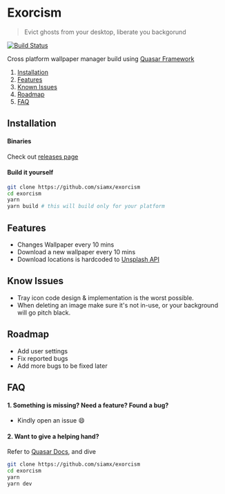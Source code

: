 # Exorcism

> Evict ghosts from your desktop, liberate you backgorund

[![Build Status](https://travis-ci.com/siamx/exorcism.svg?branch=master)](https://travis-ci.com/siamx/exorcism)

Cross platform wallpaper manager build using [Quasar Framework](https://quasar.dev/)

1. [Installation](#installation)
2. [Features](#features)
3. [Known Issues](#known-issues)
4. [Roadmap](#roadmap)
5. [FAQ](#faq)

## Installation
#### Binaries
Check out [releases page](https://github.com/siamx/exorcism/releases)

#### Build it yourself
```bash
git clone https://github.com/siamx/exorcism
cd exorcism
yarn
yarn build # this will build only for your platform
```

## Features
- Changes Wallpaper every 10 mins
- Download a new wallpaper every 10 mins
- Download locations is hardcoded to [Unsplash API](https://source.unsplash.com/)

## Know Issues
- Tray icon code design & implementation is the worst possible.
- When deleting an image make sure it's not in-use, or your background will go pitch black.

## Roadmap
- Add user settings
- Fix reported bugs
- Add more bugs to be fixed later

## FAQ
#### 1. Something is missing? Need a feature? Found a bug?
- Kindly open an issue :smile:

#### 2. Want to give a helping hand?
Refer to [Quasar Docs](https://quasar.dev/start/pick-quasar-flavour), and dive
```bash
git clone https://github.com/siamx/exorcism
cd exorcism
yarn
yarn dev
```
